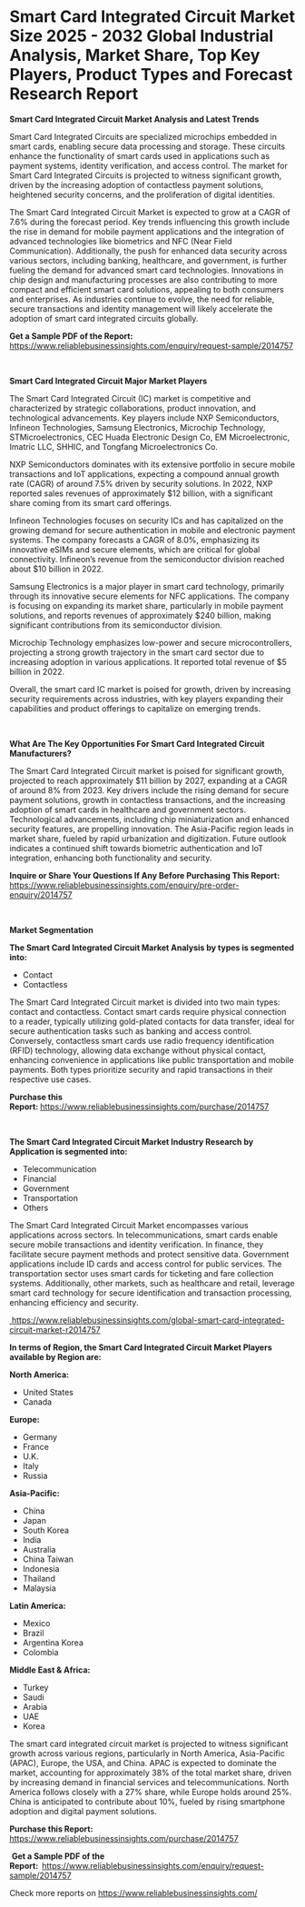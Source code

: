<p><h1>Smart Card Integrated Circuit Market Size 2025 - 2032 Global Industrial Analysis, Market Share, Top Key Players, Product Types and Forecast Research Report</h1></p><p><strong>Smart Card Integrated Circuit Market Analysis and Latest Trends</strong></p>
<p><p>Smart Card Integrated Circuits are specialized microchips embedded in smart cards, enabling secure data processing and storage. These circuits enhance the functionality of smart cards used in applications such as payment systems, identity verification, and access control. The market for Smart Card Integrated Circuits is projected to witness significant growth, driven by the increasing adoption of contactless payment solutions, heightened security concerns, and the proliferation of digital identities.</p><p>The Smart Card Integrated Circuit Market is expected to grow at a CAGR of 7.6% during the forecast period. Key trends influencing this growth include the rise in demand for mobile payment applications and the integration of advanced technologies like biometrics and NFC (Near Field Communication). Additionally, the push for enhanced data security across various sectors, including banking, healthcare, and government, is further fueling the demand for advanced smart card technologies. Innovations in chip design and manufacturing processes are also contributing to more compact and efficient smart card solutions, appealing to both consumers and enterprises. As industries continue to evolve, the need for reliable, secure transactions and identity management will likely accelerate the adoption of smart card integrated circuits globally.</p></p>
<p><strong>Get a Sample PDF of the Report:&nbsp;</strong> <a href="https://www.reliablebusinessinsights.com/enquiry/request-sample/2014757?utm_campaign=113&utm_medium=2&utm_source=Github&utm_content=ia&utm_term=17012025&utm_id=smart-card-integrated-circuit">https://www.reliablebusinessinsights.com/enquiry/request-sample/2014757</a></p>
<p>&nbsp;</p>
<p><strong>Smart Card Integrated Circuit Major Market Players</strong></p>
<p><p>The Smart Card Integrated Circuit (IC) market is competitive and characterized by strategic collaborations, product innovation, and technological advancements. Key players include NXP Semiconductors, Infineon Technologies, Samsung Electronics, Microchip Technology, STMicroelectronics, CEC Huada Electronic Design Co, EM Microelectronic, Imatric LLC, SHHIC, and Tongfang Microelectronics Co.</p><p>NXP Semiconductors dominates with its extensive portfolio in secure mobile transactions and IoT applications, expecting a compound annual growth rate (CAGR) of around 7.5% driven by security solutions. In 2022, NXP reported sales revenues of approximately $12 billion, with a significant share coming from its smart card offerings.</p><p>Infineon Technologies focuses on security ICs and has capitalized on the growing demand for secure authentication in mobile and electronic payment systems. The company forecasts a CAGR of 8.0%, emphasizing its innovative eSIMs and secure elements, which are critical for global connectivity. Infineon’s revenue from the semiconductor division reached about $10 billion in 2022.</p><p>Samsung Electronics is a major player in smart card technology, primarily through its innovative secure elements for NFC applications. The company is focusing on expanding its market share, particularly in mobile payment solutions, and reports revenues of approximately $240 billion, making significant contributions from its semiconductor division.</p><p>Microchip Technology emphasizes low-power and secure microcontrollers, projecting a strong growth trajectory in the smart card sector due to increasing adoption in various applications. It reported total revenue of $5 billion in 2022.</p><p>Overall, the smart card IC market is poised for growth, driven by increasing security requirements across industries, with key players expanding their capabilities and product offerings to capitalize on emerging trends.</p></p>
<p>&nbsp;</p>
<p><strong>What Are The Key Opportunities For Smart Card Integrated Circuit Manufacturers?</strong></p>
<p><p>The Smart Card Integrated Circuit market is poised for significant growth, projected to reach approximately $11 billion by 2027, expanding at a CAGR of around 8% from 2023. Key drivers include the rising demand for secure payment solutions, growth in contactless transactions, and the increasing adoption of smart cards in healthcare and government sectors. Technological advancements, including chip miniaturization and enhanced security features, are propelling innovation. The Asia-Pacific region leads in market share, fueled by rapid urbanization and digitization. Future outlook indicates a continued shift towards biometric authentication and IoT integration, enhancing both functionality and security.</p></p>
<p><strong>Inquire or Share Your Questions If Any Before Purchasing This Report:</strong> <a href="https://www.reliablebusinessinsights.com/enquiry/pre-order-enquiry/2014757?utm_campaign=113&utm_medium=2&utm_source=Github&utm_content=ia&utm_term=17012025&utm_id=smart-card-integrated-circuit">https://www.reliablebusinessinsights.com/enquiry/pre-order-enquiry/2014757</a></p>
<p>&nbsp;</p>
<p><strong>Market Segmentation</strong></p>
<p><strong>The Smart Card Integrated Circuit Market Analysis by types is segmented into:</strong></p>
<p><ul><li>Contact</li><li>Contactless</li></ul></p>
<p><p>The Smart Card Integrated Circuit market is divided into two main types: contact and contactless. Contact smart cards require physical connection to a reader, typically utilizing gold-plated contacts for data transfer, ideal for secure authentication tasks such as banking and access control. Conversely, contactless smart cards use radio frequency identification (RFID) technology, allowing data exchange without physical contact, enhancing convenience in applications like public transportation and mobile payments. Both types prioritize security and rapid transactions in their respective use cases.</p></p>
<p><strong>Purchase this Report:&nbsp;</strong><a href="https://www.reliablebusinessinsights.com/purchase/2014757?utm_campaign=113&utm_medium=2&utm_source=Github&utm_content=ia&utm_term=17012025&utm_id=smart-card-integrated-circuit">https://www.reliablebusinessinsights.com/purchase/2014757</a></p>
<p>&nbsp;</p>
<p><strong>The Smart Card Integrated Circuit Market Industry Research by Application is segmented into:</strong></p>
<p><ul><li>Telecommunication</li><li>Financial</li><li>Government</li><li>Transportation</li><li>Others</li></ul></p>
<p><p>The Smart Card Integrated Circuit Market encompasses various applications across sectors. In telecommunications, smart cards enable secure mobile transactions and identity verification. In finance, they facilitate secure payment methods and protect sensitive data. Government applications include ID cards and access control for public services. The transportation sector uses smart cards for ticketing and fare collection systems. Additionally, other markets, such as healthcare and retail, leverage smart card technology for secure identification and transaction processing, enhancing efficiency and security.</p></p>
<p><a href="https://www.reliablebusinessinsights.com/global-smart-card-integrated-circuit-market-r2014757?utm_campaign=113&utm_medium=2&utm_source=Github&utm_content=ia&utm_term=17012025&utm_id=smart-card-integrated-circuit">&nbsp;https://www.reliablebusinessinsights.com/global-smart-card-integrated-circuit-market-r2014757</a></p>
<p><strong>In terms of Region, the Smart Card Integrated Circuit Market Players available by Region are:</strong></p>
<p>
    <p> <strong> North America: </strong>
        <ul>
            <li>United States</li>
            <li>Canada</li>
        </ul>
        </p> 
    <p> <strong> Europe: </strong>
        <ul>
            <li>Germany</li>
            <li>France</li>
            <li>U.K.</li>
            <li>Italy</li>
            <li>Russia</li>
        </ul>
        </p> 
    <p> <strong> Asia-Pacific: </strong>
        <ul>
            <li>China</li>
            <li>Japan</li>
            <li>South Korea</li>
            <li>India</li>
            <li>Australia</li>
            <li>China Taiwan</li>
            <li>Indonesia</li>
            <li>Thailand</li>
            <li>Malaysia</li>
        </ul>
        </p> 
    <p> <strong> Latin America: </strong>
        <ul>
            <li>Mexico</li>
            <li>Brazil</li>
            <li>Argentina Korea</li>
            <li>Colombia</li>
        </ul>
        </p> 
    <p> <strong> Middle East & Africa: </strong>
        <ul>
            <li>Turkey</li>
            <li>Saudi</li>
            <li>Arabia</li>
            <li>UAE</li>
            <li>Korea</li>
        </ul>
    </p>
    </p>
<p><p>The smart card integrated circuit market is projected to witness significant growth across various regions, particularly in North America, Asia-Pacific (APAC), Europe, the USA, and China. APAC is expected to dominate the market, accounting for approximately 38% of the total market share, driven by increasing demand in financial services and telecommunications. North America follows closely with a 27% share, while Europe holds around 25%. China is anticipated to contribute about 10%, fueled by rising smartphone adoption and digital payment solutions.</p></p>
<p><strong>Purchase this Report: </strong><a href="https://www.reliablebusinessinsights.com/purchase/2014757?utm_campaign=113&utm_medium=2&utm_source=Github&utm_content=ia&utm_term=17012025&utm_id=smart-card-integrated-circuit">https://www.reliablebusinessinsights.com/purchase/2014757</a></p>
<p>&nbsp;<strong>Get a Sample PDF of the Report:&nbsp;&nbsp;</strong><a href="https://www.reliablebusinessinsights.com/enquiry/request-sample/2014757?utm_campaign=113&utm_medium=2&utm_source=Github&utm_content=ia&utm_term=17012025&utm_id=smart-card-integrated-circuit">https://www.reliablebusinessinsights.com/enquiry/request-sample/2014757</a></p>
<p><strong></strong></p>
<p>Check more reports on <a href="https://www.reliablebusinessinsights.com/?utm_campaign=113&utm_medium=2&utm_source=Github&utm_content=ia&utm_term=17012025&utm_id=smart-card-integrated-circuit">https://www.reliablebusinessinsights.com/</a></p>